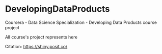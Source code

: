 # DevelopingDataProducts
Coursera - Data Science Specialization - Developing Data Products course project

All course's project represents here

Citation: https://shiny.posit.co/
